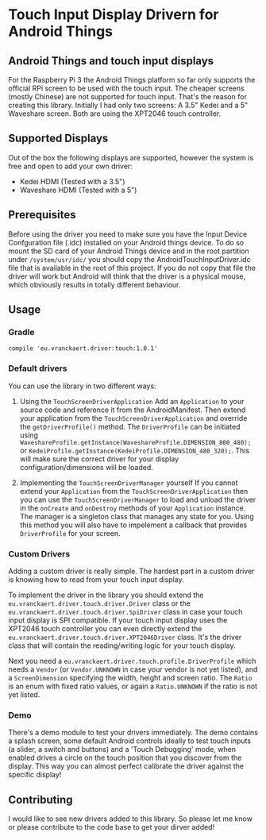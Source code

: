 # Touch Input Display Drivern for Android Things
## Android Things and touch input displays
For the Raspberry Pi 3 the Android Things platform so far only supports the official RPi screen to be used with the touch input.
The cheaper screens (mostly Chinese) are not supported for touch input. That's the reason for creating this library. Initially I had only two screens: A 3.5" Kedei and a 5" Waveshare screen. Both are using the XPT2046 touch controller.
## Supported Displays
Out of the box the following displays are supported, however the system is free and open to add your own driver:
* Kedei HDMI (Tested with a 3.5")
* Waveshare HDMI (Tested with a 5")
## Prerequisites
Before using the driver you need to make sure you have the Input Device Confguration file (.idc) installed on your Android things device. To do so mount the SD card of your Android Things device and in the root partition under `/system/usr/idc/` you should copy the AndroidTouchInputDriver.idc file that is available in the root of this project. If you do not copy that file the driver will work but Android will think that the driver is a physical mouse, which obviously results in totally different behaviour.
## Usage
### Gradle
```compile 'eu.vranckaert.driver:touch:1.0.1'```
### Default drivers
You can use the library in two different ways:

1. Using the `TouchScreenDriverApplication`
Add an `Application` to your source code and reference it from the AndroidManifest. Then extend your application from the `TouchScreenDriverApplication` and override the `getDriverProfile()` method.
The `DriverProfile` can be initiated using `WaveshareProfile.getInstance(WaveshareProfile.DIMENSION_800_480);` or `KedeiProfile.getInstance(KedeiProfile.DIMENSION_480_320);`. This will make sure the correct driver for your display configuration/dimensions will be loaded.

2. Implementing the `TouchScreenDriverManager` yourself
If you cannot extend your `Application` from the `TouchScreenDriverApplication` then you can use the `TouchScreenDriverManager` to load and unload the driver in the `onCreate` and `onDestroy` methods of your `Application` instance. The manager is a singleton class that manages any state for you. Using this method you will also have to impelement a callback that provides `DriverProfile` for your screen.

### Custom Drivers
Adding a custom driver is really simple. The hardest part in a custom driver is knowing how to read from your touch input display.

To implement the driver in the library you should extend the `eu.vranckaert.driver.touch.driver.Driver` class or the `eu.vranckaert.driver.touch.driver.SpiDriver` class in case your touch input display is SPI compatible. If your touch input display uses the XPT2046 touch controller you can even directly extend the `eu.vranckaert.driver.touch.driver.XPT2046Driver` class. It's the driver class that will contain the reading/writing logic for your touch display.

Next you need a `eu.vranckaert.driver.touch.profile.DriverProfile` which needs a `Vendor` (or `Vendor.UNKNOWN` in case your vendor is not yet listed), and a `ScreenDimension` specifying the width, height and screen ratio. The `Ratio` is an enum with fixed ratio values, or again a `Ratio.UNKNOWN` if the ratio is not yet listed.

### Demo
There's a demo module to test your drivers immediately. The demo contains a splash screen, some default Android controls ideally to test touch inputs (a slider, a switch and buttons) and a 'Touch Debugging' mode, when enabled drives a circle on the touch position that you discover from the display. This way you can almost perfect calibrate the driver against the specific display!

## Contributing
I would like to see new drivers added to this library. So please let me know or please contribute to the code base to get your dirver added!
